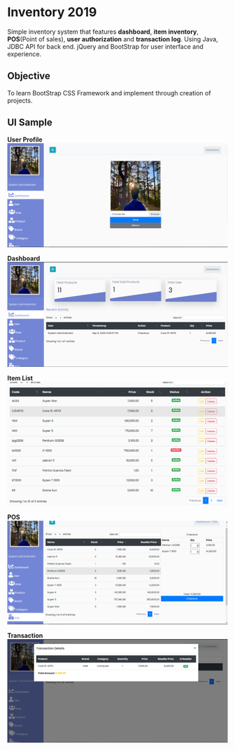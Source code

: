# Inventory 2019
Simple inventory system that features **dashboard**, **item inventory**, **POS**(Point of sales), **user authorization** and **transaction log**.
Using Java, JDBC API for back end. jQuery and BootStrap for user interface and experience.

## Objective
To learn BootStrap CSS Framework and implement through creation of projects.

## UI Sample

**User Profile**
![](src//java/sample-img/profile.PNG)

**Dashboard**
![](src//java/sample-img/dashboard.PNG)

**Item List**
![](src//java/sample-img/item-list.PNG)

**POS**
![](src//java/sample-img/pos.PNG)

**Transaction**
![](src//java/sample-img/transaction.PNG)
